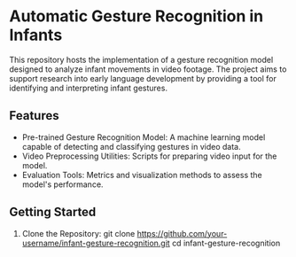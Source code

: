 Automatic Gesture Recognition in Infants
========================================

This repository hosts the implementation of a gesture recognition model designed to analyze infant movements in video footage. 
The project aims to support research into early language development by providing a tool for identifying and interpreting 
infant gestures.

Features
--------
- Pre-trained Gesture Recognition Model: A machine learning model capable of detecting and classifying gestures in video data.
- Video Preprocessing Utilities: Scripts for preparing video input for the model.
- Evaluation Tools: Metrics and visualization methods to assess the model's performance.

Getting Started
---------------
1. Clone the Repository:
git clone https://github.com/your-username/infant-gesture-recognition.git cd infant-gesture-recognition
